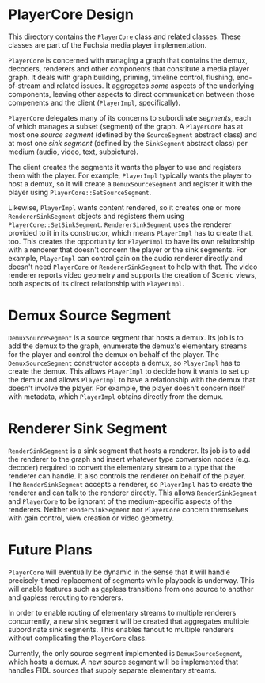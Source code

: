 # PlayerCore Design

This directory contains the `PlayerCore` class and related classes. These classes
are part of the Fuchsia media player implementation.

`PlayerCore` is concerned with managing a graph that contains the demux, decoders,
renderers and other components that constitute a media player graph. It deals
with graph building, priming, timeline control, flushing, end-of-stream and
related issues. It aggregates *some* aspects of the underlying components,
leaving other aspects to direct communication between those compenents and
the client (`PlayerImpl`, specifically).

`PlayerCore` delegates many of its concerns to subordinate *segments*, each of which
manages a subset (segment) of the graph. A `PlayerCore` has at most one
*source segment* (defined by the `SourceSegment` abstract class) and at most
one *sink segment* (defined by the `SinkSegment` abstract class) per medium
(audio, video, text, subpicture).

The client creates the segments it wants the player to use and registers them
with the player. For example, `PlayerImpl` typically wants the player
to host a demux, so it will create a `DemuxSourceSegment` and register it with
the player using `PlayerCore::SetSourceSegment`.

Likewise, `PlayerImpl` wants content rendered, so it creates one or more
`RendererSinkSegment` objects and registers them using `PlayerCore::SetSinkSegment`.
`RendererSinkSegment` uses the renderer provided to it in its constructor, which
means `PlayerImpl` has to create that, too. This creates the opportunity
for `PlayerImpl` to have its own relationship with a renderer that doesn't
concern the player or the sink segments. For example, `PlayerImpl` can
control gain on the audio renderer directly and doesn't need `PlayerCore` or
`RendererSinkSegment` to help with that. The video renderer reports video
geometry and supports the creation of Scenic views, both aspects of its direct
relationship with `PlayerImpl`.

# Demux Source Segment

`DemuxSourceSegment` is a source segment that hosts a demux. Its job is to
add the demux to the graph, enumerate the demux's elementary streams for the
player and control the demux on behalf of the player. The `DemuxSourceSegment`
constructor accepts a demux, so `PlayerImpl` has to create the demux. This
allows `PlayerImpl` to decide how it wants to set up the demux and allows
`PlayerImpl` to have a relationship with the demux that doesn't involve
the player. For example, the player doesn't concern itself with metadata, which
`PlayerImpl` obtains directly from the demux.

# Renderer Sink Segment

`RenderSinkSegment` is a sink segment that hosts a renderer. Its job is to
add the renderer to the graph and insert whatever type conversion nodes (e.g.
decoder) required to convert the elementary stream to a type that the renderer
can handle. It also controls the renderer on behalf of the player. The
`RenderSinkSegment` accepts a renderer, so `PlayerImpl` has to create the
renderer and can talk to the renderer directly. This allows `RenderSinkSegment`
and `PlayerCore` to be ignorant of the medium-specific aspects of the renderers.
Neither `RenderSinkSegment` nor `PlayerCore` concern themselves with gain control,
view creation or video geometry.

# Future Plans

`PlayerCore` will eventually be dynamic in the sense that it will handle
precisely-timed replacement of segments while playback is underway. This
will enable features such as gapless transitions from one source to another
and gapless rerouting to renderers.

In order to enable routing of elementary streams to multiple renderers
concurrently, a new sink segment will be created that aggregates multiple
subordinate sink segments. This enables fanout to multiple renderers without
complicating the `PlayerCore` class.

Currently, the only source segment implemented is `DemuxSourceSegment`, which
hosts a demux. A new source segment will be implemented that handles FIDL
sources that supply separate elementary streams.
